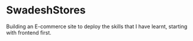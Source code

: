 # SwadeshStores
Building an E-commerce site to deploy the skills that I have learnt, starting with frontend first.
